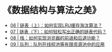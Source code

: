 # 《数据结构与算法之美》

- [06 | 链表（上）：如何实现LRU缓存淘汰算法？](https://github.com/huanlian77/algorithm/tree/master/06_linkedlist)
- [07 | 链表（下）：如何轻松写出正确的链表代码？](https://github.com/huanlian77/algorithm/tree/master/07_linkedlist)
- [08 | 栈：如何实现浏览器的前进和后退功能？](https://github.com/huanlian77/algorithm/tree/master/08_stack)
- [09 | 队列：队列在线程池等有限资源池中的应用](https://github.com/huanlian77/algorithm/tree/master/09_queuq)